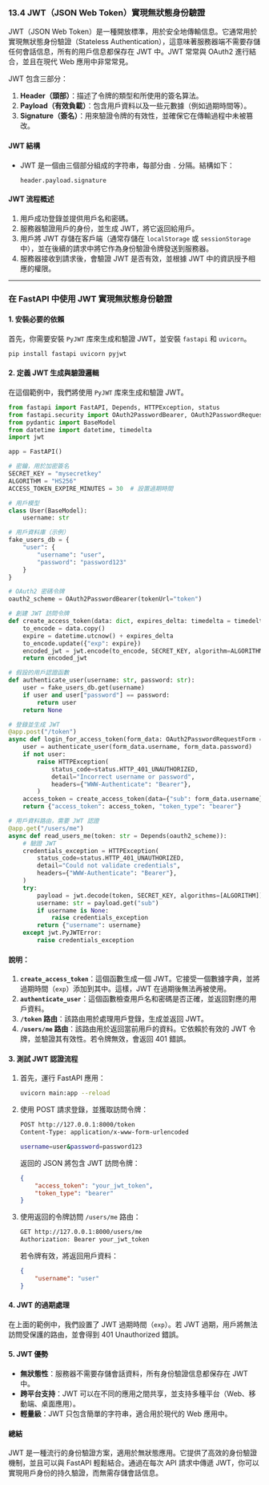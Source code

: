 ### **13.4 JWT（JSON Web Token）實現無狀態身份驗證**

JWT（JSON Web Token）是一種開放標準，用於安全地傳輸信息。它通常用於實現無狀態身份驗證（Stateless Authentication），這意味著服務器端不需要存儲任何會話信息，所有的用戶信息都保存在 JWT 中。JWT 常常與 OAuth2 進行結合，並且在現代 Web 應用中非常常見。

JWT 包含三部分：
1. **Header（頭部）**：描述了令牌的類型和所使用的簽名算法。
2. **Payload（有效負載）**：包含用戶資料以及一些元數據（例如過期時間等）。
3. **Signature（簽名）**：用來驗證令牌的有效性，並確保它在傳輸過程中未被篡改。

#### **JWT 結構**
- JWT 是一個由三個部分組成的字符串，每部分由 `.` 分隔。結構如下：
  ```
  header.payload.signature
  ```

#### **JWT 流程概述**
1. 用戶成功登錄並提供用戶名和密碼。
2. 服務器驗證用戶的身份，並生成 JWT，將它返回給用戶。
3. 用戶將 JWT 存儲在客戶端（通常存儲在 `localStorage` 或 `sessionStorage` 中），並在後續的請求中將它作為身份驗證令牌發送到服務器。
4. 服務器接收到請求後，會驗證 JWT 是否有效，並根據 JWT 中的資訊授予相應的權限。

---

### **在 FastAPI 中使用 JWT 實現無狀態身份驗證**

#### **1. 安裝必要的依賴**
首先，你需要安裝 `PyJWT` 库來生成和驗證 JWT，並安裝 `fastapi` 和 `uvicorn`。

```bash
pip install fastapi uvicorn pyjwt
```

#### **2. 定義 JWT 生成與驗證邏輯**

在這個範例中，我們將使用 `PyJWT` 库來生成和驗證 JWT。

```python
from fastapi import FastAPI, Depends, HTTPException, status
from fastapi.security import OAuth2PasswordBearer, OAuth2PasswordRequestForm
from pydantic import BaseModel
from datetime import datetime, timedelta
import jwt

app = FastAPI()

# 密鑰，用於加密簽名
SECRET_KEY = "mysecretkey"
ALGORITHM = "HS256"
ACCESS_TOKEN_EXPIRE_MINUTES = 30  # 設置過期時間

# 用戶模型
class User(BaseModel):
    username: str

# 用戶資料庫（示例）
fake_users_db = {
    "user": {
        "username": "user",
        "password": "password123"
    }
}

# OAuth2 密碼令牌
oauth2_scheme = OAuth2PasswordBearer(tokenUrl="token")

# 創建 JWT 訪問令牌
def create_access_token(data: dict, expires_delta: timedelta = timedelta(minutes=ACCESS_TOKEN_EXPIRE_MINUTES)):
    to_encode = data.copy()
    expire = datetime.utcnow() + expires_delta
    to_encode.update({"exp": expire})
    encoded_jwt = jwt.encode(to_encode, SECRET_KEY, algorithm=ALGORITHM)
    return encoded_jwt

# 假設的用戶認證函數
def authenticate_user(username: str, password: str):
    user = fake_users_db.get(username)
    if user and user["password"] == password:
        return user
    return None

# 登錄並生成 JWT
@app.post("/token")
async def login_for_access_token(form_data: OAuth2PasswordRequestForm = Depends()):
    user = authenticate_user(form_data.username, form_data.password)
    if not user:
        raise HTTPException(
            status_code=status.HTTP_401_UNAUTHORIZED,
            detail="Incorrect username or password",
            headers={"WWW-Authenticate": "Bearer"},
        )
    access_token = create_access_token(data={"sub": form_data.username})
    return {"access_token": access_token, "token_type": "bearer"}

# 用戶資料路由，需要 JWT 認證
@app.get("/users/me")
async def read_users_me(token: str = Depends(oauth2_scheme)):
    # 驗證 JWT
    credentials_exception = HTTPException(
        status_code=status.HTTP_401_UNAUTHORIZED,
        detail="Could not validate credentials",
        headers={"WWW-Authenticate": "Bearer"},
    )
    try:
        payload = jwt.decode(token, SECRET_KEY, algorithms=[ALGORITHM])
        username: str = payload.get("sub")
        if username is None:
            raise credentials_exception
        return {"username": username}
    except jwt.PyJWTError:
        raise credentials_exception
```

#### **說明：**
1. **`create_access_token`**：這個函數生成一個 JWT。它接受一個數據字典，並將過期時間（`exp`）添加到其中。這樣，JWT 在過期後無法再被使用。
2. **`authenticate_user`**：這個函數檢查用戶名和密碼是否正確，並返回對應的用戶資料。
3. **`/token` 路由**：該路由用於處理用戶登錄，生成並返回 JWT。
4. **`/users/me` 路由**：該路由用於返回當前用戶的資料。它依賴於有效的 JWT 令牌，並驗證其有效性。若令牌無效，會返回 401 錯誤。

#### **3. 測試 JWT 認證流程**

1. 首先，運行 FastAPI 應用：
   ```bash
   uvicorn main:app --reload
   ```

2. 使用 POST 請求登錄，並獲取訪問令牌：
   ```bash
   POST http://127.0.0.1:8000/token
   Content-Type: application/x-www-form-urlencoded

   username=user&password=password123
   ```

   返回的 JSON 將包含 JWT 訪問令牌：
   ```json
   {
       "access_token": "your_jwt_token",
       "token_type": "bearer"
   }
   ```

3. 使用返回的令牌訪問 `/users/me` 路由：
   ```bash
   GET http://127.0.0.1:8000/users/me
   Authorization: Bearer your_jwt_token
   ```

   若令牌有效，將返回用戶資料：
   ```json
   {
       "username": "user"
   }
   ```

#### **4. JWT 的過期處理**
在上面的範例中，我們設置了 JWT 過期時間（`exp`）。若 JWT 過期，用戶將無法訪問受保護的路由，並會得到 401 Unauthorized 錯誤。

#### **5. JWT 優勢**
- **無狀態性**：服務器不需要存儲會話資料，所有身份驗證信息都保存在 JWT 中。
- **跨平台支持**：JWT 可以在不同的應用之間共享，並支持多種平台（Web、移動端、桌面應用）。
- **輕量級**：JWT 只包含簡單的字符串，適合用於現代的 Web 應用中。

#### **總結**
JWT 是一種流行的身份驗證方案，適用於無狀態應用。它提供了高效的身份驗證機制，並且可以與 FastAPI 輕鬆結合。通過在每次 API 請求中傳遞 JWT，你可以實現用戶身份的持久驗證，而無需存儲會話信息。